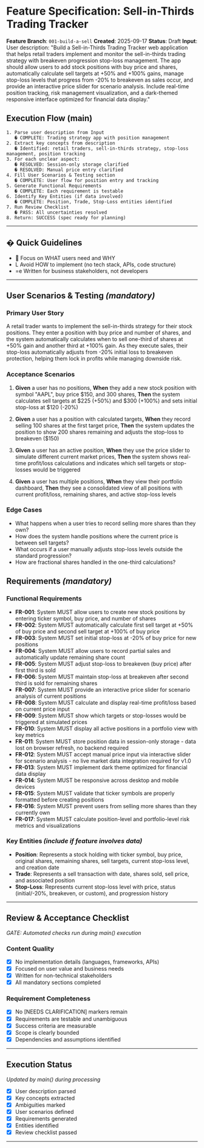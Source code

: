 # Feature Specification: Sell-in-Thirds Trading Tracker

**Feature Branch**: `001-build-a-sell`
**Created**: 2025-09-17
**Status**: Draft
**Input**: User description: "Build a Sell-in-Thirds Trading Tracker web application that helps retail traders implement and monitor the sell-in-thirds trading strategy with breakeven progression stop-loss management. The app should allow users to add stock positions with buy price and shares, automatically calculate sell targets at +50% and +100% gains, manage stop-loss levels that progress from -20% to breakeven as sales occur, and provide an interactive price slider for scenario analysis. Include real-time position tracking, risk management visualization, and a dark-themed responsive interface optimized for financial data display."

## Execution Flow (main)
```
1. Parse user description from Input
   � COMPLETE: Trading strategy app with position management
2. Extract key concepts from description
   � Identified: retail traders, sell-in-thirds strategy, stop-loss management, position tracking
3. For each unclear aspect:
   � RESOLVED: Session-only storage clarified
   � RESOLVED: Manual price entry clarified
4. Fill User Scenarios & Testing section
   � COMPLETE: User flow for position entry and tracking
5. Generate Functional Requirements
   � COMPLETE: Each requirement is testable
6. Identify Key Entities (if data involved)
   � COMPLETE: Position, Trade, Stop-Loss entities identified
7. Run Review Checklist
   � PASS: All uncertainties resolved
8. Return: SUCCESS (spec ready for planning)
```

---

## � Quick Guidelines
-  Focus on WHAT users need and WHY
- L Avoid HOW to implement (no tech stack, APIs, code structure)
- =e Written for business stakeholders, not developers

---

## User Scenarios & Testing *(mandatory)*

### Primary User Story
A retail trader wants to implement the sell-in-thirds strategy for their stock positions. They enter a position with buy price and number of shares, and the system automatically calculates when to sell one-third of shares at +50% gain and another third at +100% gain. As they execute sales, their stop-loss automatically adjusts from -20% initial loss to breakeven protection, helping them lock in profits while managing downside risk.

### Acceptance Scenarios
1. **Given** a user has no positions, **When** they add a new stock position with symbol "AAPL", buy price $150, and 300 shares, **Then** the system calculates sell targets at $225 (+50%) and $300 (+100%) and sets initial stop-loss at $120 (-20%)

2. **Given** a user has a position with calculated targets, **When** they record selling 100 shares at the first target price, **Then** the system updates the position to show 200 shares remaining and adjusts the stop-loss to breakeven ($150)

3. **Given** a user has an active position, **When** they use the price slider to simulate different current market prices, **Then** the system shows real-time profit/loss calculations and indicates which sell targets or stop-losses would be triggered

4. **Given** a user has multiple positions, **When** they view their portfolio dashboard, **Then** they see a consolidated view of all positions with current profit/loss, remaining shares, and active stop-loss levels

### Edge Cases
- What happens when a user tries to record selling more shares than they own?
- How does the system handle positions where the current price is between sell targets?
- What occurs if a user manually adjusts stop-loss levels outside the standard progression?
- How are fractional shares handled in the one-third calculations?

## Requirements *(mandatory)*

### Functional Requirements
- **FR-001**: System MUST allow users to create new stock positions by entering ticker symbol, buy price, and number of shares
- **FR-002**: System MUST automatically calculate first sell target at +50% of buy price and second sell target at +100% of buy price
- **FR-003**: System MUST set initial stop-loss at -20% of buy price for new positions
- **FR-004**: System MUST allow users to record partial sales and automatically update remaining share count
- **FR-005**: System MUST adjust stop-loss to breakeven (buy price) after first third is sold
- **FR-006**: System MUST maintain stop-loss at breakeven after second third is sold for remaining shares
- **FR-007**: System MUST provide an interactive price slider for scenario analysis of current positions
- **FR-008**: System MUST calculate and display real-time profit/loss based on current price input
- **FR-009**: System MUST show which targets or stop-losses would be triggered at simulated prices
- **FR-010**: System MUST display all active positions in a portfolio view with key metrics
- **FR-011**: System MUST store position data in session-only storage - data lost on browser refresh, no backend required
- **FR-012**: System MUST accept manual price input via interactive slider for scenario analysis - no live market data integration required for v1.0
- **FR-013**: System MUST implement dark theme optimized for financial data display
- **FR-014**: System MUST be responsive across desktop and mobile devices
- **FR-015**: System MUST validate that ticker symbols are properly formatted before creating positions
- **FR-016**: System MUST prevent users from selling more shares than they currently own
- **FR-017**: System MUST calculate position-level and portfolio-level risk metrics and visualizations

### Key Entities *(include if feature involves data)*
- **Position**: Represents a stock holding with ticker symbol, buy price, original shares, remaining shares, sell targets, current stop-loss level, and creation date
- **Trade**: Represents a sell transaction with date, shares sold, sell price, and associated position
- **Stop-Loss**: Represents current stop-loss level with price, status (initial/-20%, breakeven, or custom), and progression history

---

## Review & Acceptance Checklist
*GATE: Automated checks run during main() execution*

### Content Quality
- [x] No implementation details (languages, frameworks, APIs)
- [x] Focused on user value and business needs
- [x] Written for non-technical stakeholders
- [x] All mandatory sections completed

### Requirement Completeness
- [x] No [NEEDS CLARIFICATION] markers remain
- [x] Requirements are testable and unambiguous
- [x] Success criteria are measurable
- [x] Scope is clearly bounded
- [x] Dependencies and assumptions identified

---

## Execution Status
*Updated by main() during processing*

- [x] User description parsed
- [x] Key concepts extracted
- [x] Ambiguities marked
- [x] User scenarios defined
- [x] Requirements generated
- [x] Entities identified
- [x] Review checklist passed

---